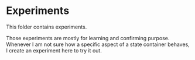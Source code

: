 # Experiments

This folder contains experiments.

Those experiments are mostly for learning and confirming purpose.
Whenever I am not sure how a specific aspect of a state container behaves, I create an experiment here to try it out.
